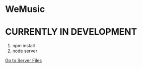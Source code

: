 # WeMusic

<h1>CURRENTLY IN DEVELOPMENT</h1>

<ol>
<li>npm install</li>
<li>node server</li>
</ol>

<a href="https://github.com/jackie588727/WeMusicServer">Go to Server Files</a>
